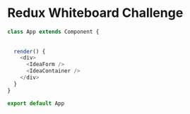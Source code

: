 # Redux Whiteboard Challenge

```js
class App extends Component {
 
  
  render() {
    <div>
      <IdeaForm />
      <IdeaContainer /> 
    </div>  
  }
}

export default App
```
